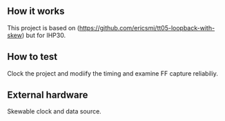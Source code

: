 <!---

This file is used to generate your project datasheet. Please fill in the information below and delete any unused
sections.

You can also include images in this folder and reference them in the markdown. Each image must be less than
512 kb in size, and the combined size of all images must be less than 1 MB.
-->

## How it works

This project is based on (https://github.com/ericsmi/tt05-loopback-with-skew)
but for IHP30.

## How to test

Clock the project and modiify the timing and examine FF capture reliabiliy.

## External hardware

Skewable clock and data source.
